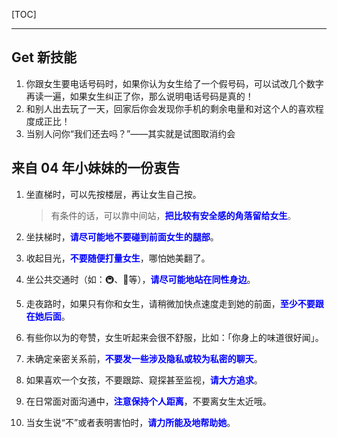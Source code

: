 <!-- @author: Zhang Jinbao -->

<!-- @date: 2022-01-24 13:49:18 -->

[TOC]

---

## Get 新技能

1. 你跟女生要电话号码时，如果你认为女生给了一个假号码，可以试改几个数字再读一遍，如果女生纠正了你，那么说明电话号码是真的！
2. 和别人出去玩了一天，回家后你会发现你手机的剩余电量和对这个人的喜欢程度成正比！
3. 当别人问你“我们还去吗？”——其实就是试图取消约会



## 来自 04 年小妹妹的一份衷告

1. 坐直梯时，可以先按楼层，再让女生自己按。

   >  有条件的话，可以靠中间站，<font color="blue">**把比较有安全感的角落留给女生**</font>。

2. 坐扶梯时，<font color="blue">**请尽可能地不要碰到前面女生的腿部**</font>。

3. 收起目光，<font color="blue">**不要随便打量女生**</font>，哪怕她美翻了。

4. 坐公共交通时（如：🚇、🚌等），<font color="blue">**请尽可能地站在同性身边**</font>。

5. 走夜路时，如果只有你和女生，请稍微加快点速度走到她的前面，<font color="blue">**至少不要跟在她后面**</font>。

6. 有些你以为的夸赞，女生听起来会很不舒服，比如：「你身上的味道很好闻」。

7. 未确定亲密关系前，<font color="blue">**不要发一些涉及隐私或较为私密的聊天**</font>。

8. 如果喜欢一个女孩，不要跟踪、窥探甚至监视，<font color="blue">**请大方追求**</font>。

9. 在日常面对面沟通中，<font color="blue">**注意保持个人距离**</font>，不要离女生太近哦。

10. 当女生说“不”或者表明害怕时，<font color="blue">**请力所能及地帮助她**</font>。